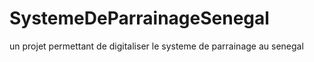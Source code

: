# SystemeDeParrainageSenegal
un projet permettant de digitaliser le systeme de parrainage au senegal

